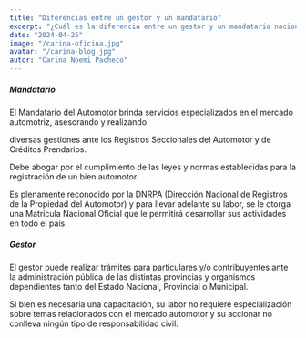 ```yaml
---
title: "Diferencias entre un gestor y un mandatario"
excerpt: "¿Cuál es la diferencia entre un gestor y un mandatario nacional del automotor"
date: "2024-04-25"
image: "/carina-oficina.jpg"
avatar: "/carina-blog.jpg"
autor: "Carina Noemi Pacheco"
---
```


##### Mandatario

El Mandatario del Automotor brinda servicios especializados en el mercado automotriz, asesorando y realizando 

diversas gestiones ante los Registros Seccionales del Automotor y de Créditos Prendarios.

Debe abogar por el cumplimiento de las leyes y normas establecidas para la registración de un bien automotor.

Es plenamente reconocido por la DNRPA (Dirección Nacional de Registros de la Propiedad del Automotor) y para llevar adelante su labor, se le otorga una Matrícula Nacional Oficial que le permitirá desarrollar sus actividades en todo el país.

##### Gestor

El gestor puede realizar trámites para particulares y/o contribuyentes ante la administración pública de las distintas provincias y organismos dependientes tanto del Estado Nacional, Provincial o Municipal.

Si bien es necesaria una capacitación, su labor no requiere especialización sobre temas relacionados con el mercado automotor y su accionar no conlleva ningún tipo de responsabilidad civil.
